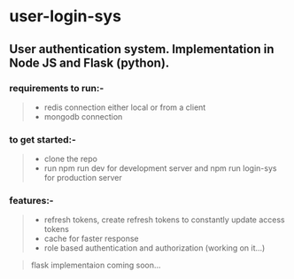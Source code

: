 # user-login-sys

## User authentication system. Implementation in Node JS and Flask (python).

### requirements to run:-
> - redis connection either local or from a client
> - mongodb connection

### to get started:-
> - clone the repo 
> - run npm run dev for development server and npm run login-sys for production server

### features:-
> - refresh tokens, create refresh tokens to constantly update access tokens
> - cache for faster response
> - role based authentication and authorization (working on it...)

> flask implementaion coming soon...
